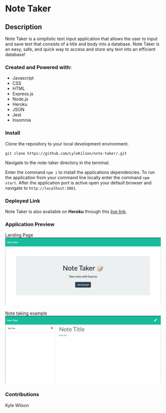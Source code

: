 # Note Taker

## Description
Note Taker is a simplistic text input application that allows the user to input and save text that consists of a title and body into a database. Note Taker is an easy, safe, and quick way to access and store any text into an efficient database!

### Created and Powered with:
* Javascript
* CSS
* HTML
* Express.js
* Node.js
* Heroku
* JSON
* Jest
* Insomnia

### Install
Clone the repository to your local development environment.

```
git clone https://github.com/LyleKilson/note-taker/.git
```
Navigate to the note-taker directory in the terminal.

Enter the command `npm i` to install the applications dependencies. To run the application from your command line locally enter the command `npm start`. 
After the application port is active open your default browser and navigate to `http://localhost:3001`.

### Deployed Link
Note Taker is also available on **Heroku** through this [live link](https://shrouded-anchorage-40032.herokuapp.com).

### Application Preview

Landing Page
![/](./images/index.png)

Note taking example
![/](./images/notes.png)

### Contributions
Kyle Wilson
